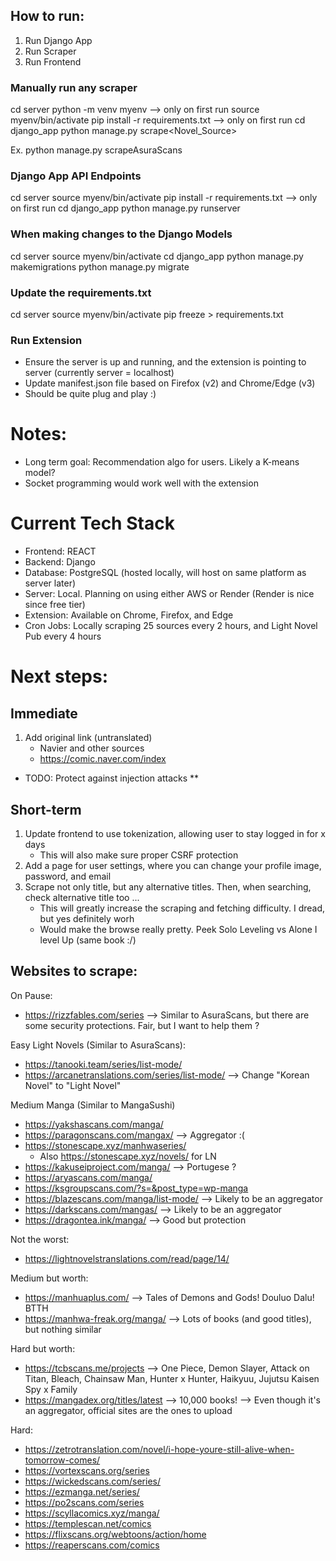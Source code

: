 ## How to run:
1. Run Django App
2. Run Scraper
3. Run Frontend

### Manually run any scraper
cd server
python -m venv myenv --> only on first run
source myenv/bin/activate
pip install -r requirements.txt  --> only on first run
cd django_app
python manage.py scrape<Novel_Source>

Ex. python manage.py scrapeAsuraScans

### Django App API Endpoints
cd server
source myenv/bin/activate
pip install -r requirements.txt  --> only on first run
cd django_app
python manage.py runserver

### When making changes to the Django Models
cd server
source myenv/bin/activate
cd django_app
python manage.py makemigrations
python manage.py migrate

### Update the requirements.txt
cd server
source myenv/bin/activate
pip freeze > requirements.txt

### Run Extension
- Ensure the server is up and running, and the extension is pointing to server (currently server = localhost)
- Update manifest.json file based on Firefox (v2) and Chrome/Edge (v3)
- Should be quite plug and play :)

# Notes:
- Long term goal: Recommendation algo for users. Likely a K-means model?
- Socket programming would work well with the extension

# Current Tech Stack
- Frontend: REACT
- Backend: Django
- Database: PostgreSQL (hosted locally, will host on same platform as server later)
- Server: Local. Planning on using either AWS or Render (Render is nice since free tier)
- Extension: Available on Chrome, Firefox, and Edge
- Cron Jobs: Locally scraping 25 sources every 2 hours, and Light Novel Pub every 4 hours

# Next steps:

## Immediate
1. Add original link (untranslated)
    - Navier and other sources 
    - https://comic.naver.com/index
- TODO: Protect against injection attacks **

## Short-term
1. Update frontend to use tokenization, allowing user to stay logged in for x days
    - This will also make sure proper CSRF protection
2. Add a page for user settings, where you can change your profile image, password, and email
3. Scrape not only title, but any alternative titles. Then, when searching, check alternative title too ...
    - This will greatly increase the scraping and fetching difficulty. I dread, but yes definitely worh 
    - Would make the browse really pretty. Peek Solo Leveling vs Alone I level Up (same book :/)

## Websites to scrape:
On Pause:
- https://rizzfables.com/series --> Similar to AsuraScans, but there are some security protections. Fair, but I want to help them ?

Easy Light Novels (Similar to AsuraScans):
- https://tanooki.team/series/list-mode/
- https://arcanetranslations.com/series/list-mode/ --> Change "Korean Novel" to "Light Novel"

Medium Manga (Similar to MangaSushi)
- https://yakshascans.com/manga/
- https://paragonscans.com/mangax/ --> Aggregator :(
- https://stonescape.xyz/manhwaseries/
    - Also https://stonescape.xyz/novels/ for LN
- https://kakuseiproject.com/manga/ --> Portugese ?
- https://aryascans.com/manga/
- https://ksgroupscans.com/?s=&post_type=wp-manga
- https://blazescans.com/manga/list-mode/ --> Likely to be an aggregator
- https://darkscans.com/mangas/ --> Likely to be an aggregator
- https://dragontea.ink/manga/ --> Good but protection

Not the worst:
- https://lightnovelstranslations.com/read/page/14/

Medium but worth:
- https://manhuaplus.com/ --> Tales of Demons and Gods! Douluo Dalu! BTTH
- https://manhwa-freak.org/manga/ --> Lots of books (and good titles), but nothing similar

Hard but worth:
- https://tcbscans.me/projects --> One Piece, Demon Slayer, Attack on Titan, Bleach, Chainsaw Man, Hunter x Hunter, Haikyuu, Jujutsu Kaisen Spy x Family
- https://mangadex.org/titles/latest --> 10,000 books! --> Even though it's an aggregator, official sites are the ones to upload

Hard:
- https://zetrotranslation.com/novel/i-hope-youre-still-alive-when-tomorrow-comes/
- https://vortexscans.org/series
- https://wickedscans.com/series/
- https://ezmanga.net/series/
- https://po2scans.com/series
- https://scyllacomics.xyz/manga/
- https://templescan.net/comics
- https://flixscans.org/webtoons/action/home
- https://reaperscans.com/comics